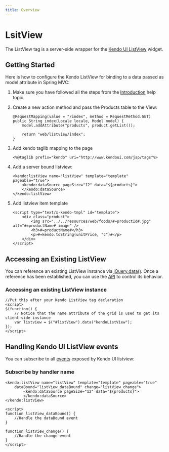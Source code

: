 ```yaml
---
title: Overview
---
```


# LsitView

The ListView tag is a server-side wrapper for the [Kendo UI ListView](/api/web/listview) widget.

## Getting Started

Here is how to configure the Kendo ListView for binding to a data passed as model attribute in Spring MVC:

1.  Make sure you have followed all the steps from the [Introduction](/using-kendo-with/jsp/introduction) help topic.

2.  Create a new action method and pass the Products table to the View:

        @RequestMapping(value = "/index", method = RequestMethod.GET)
        public String index(Locale locale, Model model) {
            model.addAttribute("products", product.getList());
    
            return "web/listview/index";
        }

3.  Add kendo taglib mapping to the page

        <%@taglib prefix="kendo" uri="http://www.kendoui.com/jsp/tags"%>

4.  Add a server bound listview:

        <kendo:listView name="listView" template="template" pageable="true">
			<kendo:dataSource pageSize="12" data="${products}">		
			</kendo:dataSource>		
		</kendo:listView>

5.	Add listview item template

		<script type="text/x-kendo-tmpl" id="template">
			<div class="product">
		        <img src="../../resources/web/foods/#=productId#.jpg" alt="#=productName# image" />
		        <h3>#=productName#</h3>
		    	<p>#=kendo.toString(unitPrice, "c")#</p>
			</div>
		</script>

## Accessing an Existing ListView

You can reference an existing ListView instance via [jQuery.data()](http://api.jquery.com/jQuery.data/).
Once a reference has been established, you can use the [API](/api/web/listview#methods) to control its behavior.

### Accessing an existing ListView instance

    //Put this after your Kendo ListView tag declaration
    <script>
    $(function() {
        // Notice that the name attribute of the grid is used to get its client-side instance
        var listview = $("#listView").data("kendoListView");
    });
    </script>


## Handling Kendo UI ListView events

You can subscribe to all [events](/api/web/listview#events) exposed by Kendo UI listview:


### Subscribe by handler name

	<kendo:listView name="listView" template="template" pageable="true" 
		dataBound="listView_dataBound" change="listView_change">
			<kendo:dataSource pageSize="12" data="${products}">		
			</kendo:dataSource>		
	</kendo:listView>

    <script>
    function listView_dataBound() {
        //Handle the dataBound event
    }

    function listView_change() {
        //Handle the change event
    }
    </script>
